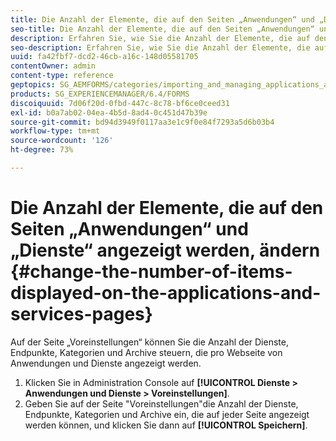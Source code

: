 ```yaml
---
title: Die Anzahl der Elemente, die auf den Seiten „Anwendungen“ und „Dienste“ angezeigt werden, ändern
seo-title: Die Anzahl der Elemente, die auf den Seiten „Anwendungen“ und „Dienste“ angezeigt werden, ändern
description: Erfahren Sie, wie Sie die Anzahl der Elemente, die auf den Seiten „Anwendungen“ und „Dienste“ angezeigt werden, ändern.
seo-description: Erfahren Sie, wie Sie die Anzahl der Elemente, die auf den Seiten „Anwendungen“ und „Dienste“ angezeigt werden, ändern.
uuid: fa42fbf7-dcd2-46cb-a16c-148d05581705
contentOwner: admin
content-type: reference
geptopics: SG_AEMFORMS/categories/importing_and_managing_applications_and_archives
products: SG_EXPERIENCEMANAGER/6.4/FORMS
discoiquuid: 7d06f20d-0fbd-447c-8c78-bf6ce0ceed31
exl-id: b0a7ab02-04ea-4b5d-8ad4-0c451d47b39e
source-git-commit: bd94d3949f0117aa3e1c9f0e84f7293a5d6b03b4
workflow-type: tm+mt
source-wordcount: '126'
ht-degree: 73%

---
```


# Die Anzahl der Elemente, die auf den Seiten „Anwendungen“ und „Dienste“ angezeigt werden, ändern {#change-the-number-of-items-displayed-on-the-applications-and-services-pages}

Auf der Seite „Voreinstellungen“ können Sie die Anzahl der Dienste, Endpunkte, Kategorien und Archive steuern, die pro Webseite von Anwendungen und Dienste angezeigt werden.

1. Klicken Sie in Administration Console auf **[!UICONTROL Dienste > Anwendungen und Dienste > Voreinstellungen]**.
1. Geben Sie auf der Seite &quot;Voreinstellungen&quot;die Anzahl der Dienste, Endpunkte, Kategorien und Archive ein, die auf jeder Seite angezeigt werden können, und klicken Sie dann auf **[!UICONTROL Speichern]**.
